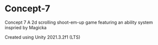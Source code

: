 # Concept-7
Concept 7
A 2d scrolling shoot-em-up game featuring an ability system inspried by Magicka

Created using Unity 2021.3.2f1 (LTS)